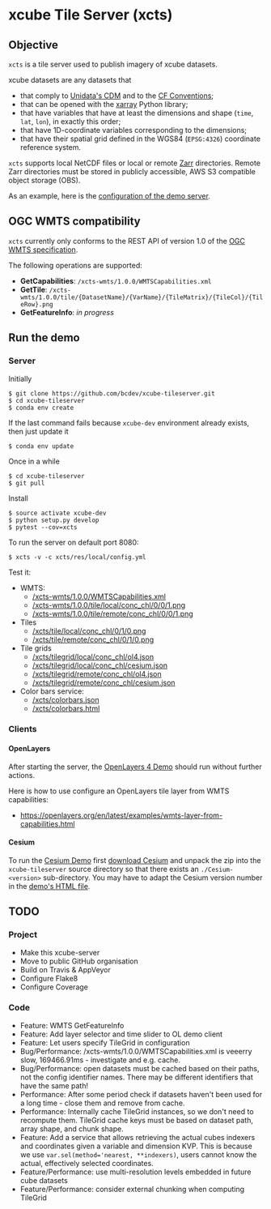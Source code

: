 # xcube Tile Server (xcts)

## Objective

`xcts` is a tile server used to publish imagery of xcube datasets. 

xcube datasets are any datasets that 

* that comply to [Unidata's CDM](https://www.unidata.ucar.edu/software/thredds/v4.3/netcdf-java/CDM/) and to the [CF Conventions](http://cfconventions.org/); 
* that can be opened with the [xarray](https://xarray.pydata.org/en/stable/) Python library;
* that have variables that have at least the dimensions and shape (`time`, `lat`, `lon`), in exactly this order; 
* that have 1D-coordinate variables corresponding to the dimensions;
* that have their spatial grid defined in the WGS84 (`EPSG:4326`) coordinate reference system.

`xcts` supports local NetCDF files or local or remote [Zarr](https://zarr.readthedocs.io/en/stable/) directories.
Remote Zarr directories must be stored in publicly accessible, AWS S3 compatible 
object storage (OBS).

As an example, here is the [configuration of the demo server](https://github.com/bcdev/xcube-tileserver/blob/master/xcts/res/local/config.yml).

## OGC WMTS compatibility

`xcts` currently only conforms to the REST API of version 1.0
of the [OGC WMTS specification](http://www.opengeospatial.org/standards/wmts). 

The following operations are supported:

* **GetCapabilities**: `/xcts-wmts/1.0.0/WMTSCapabilities.xml`
* **GetTile**: `/xcts-wmts/1.0.0/tile/{DatasetName}/{VarName}/{TileMatrix}/{TileCol}/{TileRow}.png`
* **GetFeatureInfo**: *in progress*
 

## Run the demo

### Server

Initially

    $ git clone https://github.com/bcdev/xcube-tileserver.git
    $ cd xcube-tileserver
    $ conda env create

If the last command fails because `xcube-dev` environment already exists, then just update it

    $ conda env update

Once in a while

    $ cd xcube-tileserver
    $ git pull

Install

    $ source activate xcube-dev
    $ python setup.py develop
    $ pytest --cov=xcts

To run the server on default port 8080:

    $ xcts -v -c xcts/res/local/config.yml

Test it:

* WMTS:
  * [/xcts-wmts/1.0.0/WMTSCapabilities.xml](http://localhost:8080/xcts-wmts/1.0.0/WMTSCapabilities.xml)
  * [/xcts-wmts/1.0.0/tile/local/conc_chl/0/0/1.png](http://localhost:8080/xcts-wmts/1.0.0/tile/local/conc_chl/0/0/1.png)
  * [/xcts-wmts/1.0.0/tile/remote/conc_chl/0/0/1.png](http://localhost:8080/xcts-wmts/1.0.0/tile/remote/conc_chl/0/0/1.png)
* Tiles
  * [/xcts/tile/local/conc_chl/0/1/0.png](http://localhost:8080/xcts/tile/local/conc_chl/0/1/0.png)
  * [/xcts/tile/remote/conc_chl/0/1/0.png](http://localhost:8080/xcts/tile/remote/conc_chl/0/1/0.png)
* Tile grids
  * [/xcts/tilegrid/local/conc_chl/ol4.json](http://localhost:8080/xcts/tilegrid/local/conc_chl/ol4.json)
  * [/xcts/tilegrid/local/conc_chl/cesium.json](http://localhost:8080/xcts/tilegrid/local/conc_chl/cesium.json)
  * [/xcts/tilegrid/remote/conc_chl/ol4.json](http://localhost:8080/xcts/tilegrid/remote/conc_chl/ol4.json)
  * [/xcts/tilegrid/remote/conc_chl/cesium.json](http://localhost:8080/xcts/tilegrid/remote/conc_chl/cesium.json)
* Color bars service:
  * [/xcts/colorbars.json](http://localhost:8080/xcts/colorbars.json)
  * [/xcts/colorbars.html](http://localhost:8080/xcts/colorbars.html)


### Clients


#### OpenLayers

After starting the server, the [OpenLayers 4 Demo](http://localhost:8080/res/demo/index-ol4.html)
should run without further actions.

Here is how to use configure an OpenLayers tile layer from WMTS capabilities: 

* https://openlayers.org/en/latest/examples/wmts-layer-from-capabilities.html

#### Cesium

To run the [Cesium Demo](http://localhost:8080/res/demo/index-cesium.html) first
[download Cesium](https://cesiumjs.org/downloads/) and unpack the zip
into the `xcube-tileserver` source directory so that there exists an 
`./Cesium-<version>` sub-directory. You may have to adapt the Cesium version number 
in the [demo's HTML file](https://github.com/bcdev/xcube-tileserver/blob/master/xcts/res/demo/index-cesium.html).

## TODO

### Project

* Make this xcube-server
* Move to public GitHub organisation
* Build on Travis & AppVeyor
* Configure Flake8
* Configure Coverage

### Code

* Feature: WMTS GetFeatureInfo
* Feature: Add layer selector and time slider to OL demo client
* Feature: Let users specify TileGrid in configuration
* Bug/Performance: /xcts-wmts/1.0.0/WMTSCapabilities.xml is veeerry slow,
  169466.91ms - investigate and e.g. cache.
* Bug/Performance: open datasets must be cached based on their paths, not the config identifier names.
  There may be different identifiers that have the same path!
* Performance: After some period check if datasets haven't been used for a long time - close them and remove from cache.
* Performance: Internally cache TileGrid instances, so we don't need to recompute them.
  TileGrid cache keys must be based on dataset path, array shape, and chunk shape.
* Feature: Add a service that allows retrieving the actual cubes indexers and coordinates given a
  variable and dimension KVP.
  This is because we use `var.sel(method='nearest, **indexers)`, users cannot know the actual,
  effectively selected coordinates.
* Feature/Performance: use multi-resolution levels embedded in future cube datasets
* Feature/Performance: consider external chunking when computing TileGrid

